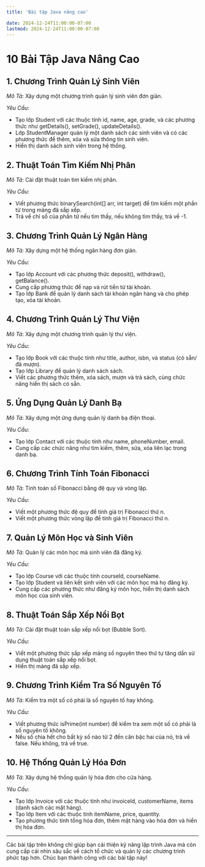 ```yaml
---
title: 'Bài tập Java nâng cao'

date: 2024-12-24T11:00:00-07:00
lastmod: 2024-12-24T11:00:00-07:00
---
```


# 10 Bài Tập Java Nâng Cao

## 1. Chương Trình Quản Lý Sinh Viên
*Mô Tả*: Xây dựng một chương trình quản lý sinh viên đơn giản.

*Yêu Cầu*:
- Tạo lớp Student với các thuộc tính id, name, age, grade, và các phương thức như getDetails(), setGrade(), updateDetails().
- Lớp StudentManager quản lý một danh sách các sinh viên và có các phương thức để thêm, xóa và sửa thông tin sinh viên.
- Hiển thị danh sách sinh viên trong hệ thống.

## 2. Thuật Toán Tìm Kiếm Nhị Phân
*Mô Tả*: Cài đặt thuật toán tìm kiếm nhị phân.

*Yêu Cầu*:
- Viết phương thức binarySearch(int[] arr, int target) để tìm kiếm một phần tử trong mảng đã sắp xếp.
- Trả về chỉ số của phần tử nếu tìm thấy, nếu không tìm thấy, trả về -1.

## 3. Chương Trình Quản Lý Ngân Hàng
*Mô Tả*: Xây dựng một hệ thống ngân hàng đơn giản.

*Yêu Cầu*:
- Tạo lớp Account với các phương thức deposit(), withdraw(), getBalance().
- Cung cấp phương thức để nạp và rút tiền từ tài khoản.
- Tạo lớp Bank để quản lý danh sách tài khoản ngân hàng và cho phép tạo, xóa tài khoản.

## 4. Chương Trình Quản Lý Thư Viện
*Mô Tả*: Xây dựng một chương trình quản lý thư viện.

*Yêu Cầu*:
- Tạo lớp Book với các thuộc tính như title, author, isbn, và status (có sẵn/đã mượn).
- Tạo lớp Library để quản lý danh sách sách.
- Viết các phương thức thêm, xóa sách, mượn và trả sách, cùng chức năng hiển thị sách có sẵn.

## 5. Ứng Dụng Quản Lý Danh Bạ
*Mô Tả*: Xây dựng một ứng dụng quản lý danh bạ điện thoại.

*Yêu Cầu*:
- Tạo lớp Contact với các thuộc tính như name, phoneNumber, email.
- Cung cấp các chức năng như tìm kiếm, thêm, sửa, xóa liên lạc trong danh bạ.

## 6. Chương Trình Tính Toán Fibonacci
*Mô Tả*: Tính toán số Fibonacci bằng đệ quy và vòng lặp.

*Yêu Cầu*:
- Viết một phương thức đệ quy để tính giá trị Fibonacci thứ n.
- Viết một phương thức vòng lặp để tính giá trị Fibonacci thứ n.

## 7. Quản Lý Môn Học và Sinh Viên
*Mô Tả*: Quản lý các môn học mà sinh viên đã đăng ký.

*Yêu Cầu*:
- Tạo lớp Course với các thuộc tính courseId, courseName.
- Tạo lớp Student và liên kết sinh viên với các môn học mà họ đăng ký.
- Cung cấp các phương thức như đăng ký môn học, hiển thị danh sách môn học của sinh viên.

## 8. Thuật Toán Sắp Xếp Nổi Bọt
*Mô Tả*: Cài đặt thuật toán sắp xếp nổi bọt (Bubble Sort).

*Yêu Cầu*:
- Viết một phương thức sắp xếp mảng số nguyên theo thứ tự tăng dần sử dụng thuật toán sắp xếp nổi bọt.
- Hiển thị mảng đã sắp xếp.

## 9. Chương Trình Kiểm Tra Số Nguyên Tố
*Mô Tả*: Kiểm tra một số có phải là số nguyên tố hay không.

*Yêu Cầu*:
- Viết phương thức isPrime(int number) để kiểm tra xem một số có phải là số nguyên tố không.
- Nếu số chia hết cho bất kỳ số nào từ 2 đến căn bậc hai của nó, trả về false. Nếu không, trả về true.

## 10. Hệ Thống Quản Lý Hóa Đơn
*Mô Tả*: Xây dựng hệ thống quản lý hóa đơn cho cửa hàng.

*Yêu Cầu*:
- Tạo lớp Invoice với các thuộc tính như invoiceId, customerName, items (danh sách các mặt hàng).
- Tạo lớp Item với các thuộc tính itemName, price, quantity.
- Tạo phương thức tính tổng hóa đơn, thêm mặt hàng vào hóa đơn và hiển thị hóa đơn.

---

Các bài tập trên không chỉ giúp bạn cải thiện kỹ năng lập trình Java mà còn cung cấp cái nhìn sâu sắc về cách tổ chức và quản lý các chương trình phức tạp hơn. Chúc bạn thành công với các bài tập này!